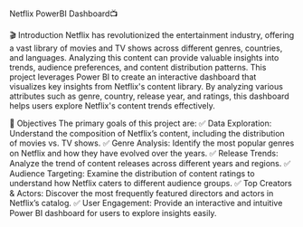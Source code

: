 Netflix PowerBI Dashboard📺

🎬 Introduction
Netflix has revolutionized the entertainment industry, offering a vast library of movies and TV shows across different genres, countries, and languages. Analyzing this content can provide valuable insights into trends, audience preferences, and content distribution patterns.
This project leverages Power BI to create an interactive dashboard that visualizes key insights from Netflix's content library. By analyzing various attributes such as genre, country, release year, and ratings, this dashboard helps users explore Netflix's content trends effectively.

🎯 Objectives
The primary goals of this project are:
✅ Data Exploration: Understand the composition of Netflix’s content, including the distribution of movies vs. TV shows.
✅ Genre Analysis: Identify the most popular genres on Netflix and how they have evolved over the years.
✅ Release Trends: Analyze the trend of content releases across different years and regions.
✅ Audience Targeting: Examine the distribution of content ratings to understand how Netflix caters to different audience groups.
✅ Top Creators & Actors: Discover the most frequently featured directors and actors in Netflix’s catalog.
✅ User Engagement: Provide an interactive and intuitive Power BI dashboard for users to explore insights easily.
